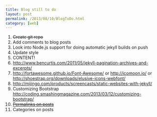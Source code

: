 ```yaml
---
title: Blog still to do
layout: post
permalink: /2013/08/10/BlogToDo.html
category: [web]
---
```


1. ~~Create git repo~~
1. Add comments to blog posts
1. Look into Node.js support for doing automatic jekyll builds on push
1. Update style
1. CONTENT!
1. http://www.bencurtis.com/2011/05/jekyll-pagination-archives-and-excerpts/
1. http://fortawesome.github.io/Font-Awesome/ or http://icomoon.io/ or http://shoestrap.org/downloads/elusive-icons-webfont/
1. http://mijingo.com/products/screencasts/static-websites-with-jekyll/
1. Customizing Bootstrap http://coding.smashingmagazine.com/2013/03/12/customizing-bootstrap/
1. ~~[Permalinks on posts](http://grinnick.com/posts/how-to-manage-permalinks-in-jekyll)~~ 
1. Categories on posts 
